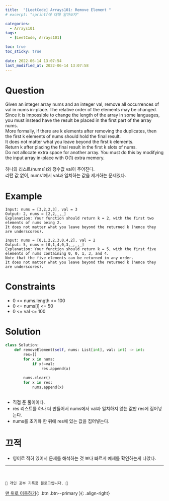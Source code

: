 ```yaml
---
title:  "[LeetCode] Arrays101: Remove Element "
# excerpt: "sprintf에 대해 알아보자"

categories:
  - Arrays101
tags:
  - [LeetCode, Arrays101]

toc: true
toc_sticky: true
 
date: 2022-06-14 13:07:54
last_modified_at: 2022-06-14 13:07:58
---
```


# Question
Given an integer array nums and an integer val, remove all occurrences of val in nums in-place. The relative order of the elements may be changed.<br>
Since it is impossible to change the length of the array in some languages, you must instead have the result be placed in the first part of the array nums. <br>
More formally, if there are k elements after removing the duplicates, then the first k elements of nums should hold the final result. <br>
It does not matter what you leave beyond the first k elements.
<br>
Return k after placing the final result in the first k slots of nums.
<br>
Do not allocate extra space for another array. You must do this by modifying the input array in-place with O(1) extra memory.
<br><br>
하나의 리스트(nums1)와 정수값 val이 주어진다.<br>
리턴 값 없이, nums1에서 val과 일치하는 값을 제거하는 문제였다.

# Example
```
Input: nums = [3,2,2,3], val = 3
Output: 2, nums = [2,2,_,_]
Explanation: Your function should return k = 2, with the first two elements of nums being 2.
It does not matter what you leave beyond the returned k (hence they are underscores).
```
```
Input: nums = [0,1,2,2,3,0,4,2], val = 2
Output: 5, nums = [0,1,4,0,3,_,_,_]
Explanation: Your function should return k = 5, with the first five elements of nums containing 0, 0, 1, 3, and 4.
Note that the five elements can be returned in any order.
It does not matter what you leave beyond the returned k (hence they are underscores).
```


# Constraints
- 0 <= nums.length <= 100
- 0 <= nums[i] <= 50
- 0 <= val <= 100

# Solution
```py   
class Solution:
    def removeElement(self, nums: List[int], val: int) -> int:
        res=[]
        for x in nums:
            if x!=val:
                res.append(x)
                
        nums.clear()
        for x in res:
            nums.append(x)
        
```
- 직접 푼 풀이이다.
- res 리스트를 하나 더 만들어서 nums에서 val과 일치하지 않는 값만 res에 집어넣는다.
- nums를 초기화 한 뒤에 res에 있는 값을 집어넣는다.

# 끄적
- 영어로 적혀 있어서 문제를 해석하는 것 보다 빠르게 예제를 확인하는게 나았다.

***
<br>

    💛 개인 공부 기록용 블로그입니다. 👻

[맨 위로 이동하기](#){: .btn .btn--primary }{: .align-right}